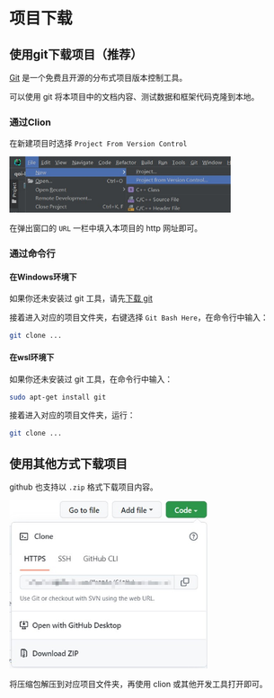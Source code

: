 # 项目下载

## 使用git下载项目（推荐）

[Git](https://git-scm.com/) 是一个免费且开源的分布式项目版本控制工具。

可以使用 git 将本项目中的文档内容、测试数据和框架代码克隆到本地。

### 通过Clion

在新建项目时选择 `Project From Version Control`

<img src="assets/new-version-control.jpg" atl="" height=100>

在弹出窗口的 `URL` 一栏中填入本项目的 http 网址即可。

### 通过命令行

#### 在Windows环境下

如果你还未安装过 git 工具，请先[下载 git](https://git-scm.com/download/win)

接着进入对应的项目文件夹，右键选择 `Git Bash Here`，在命令行中输入：

```bash
git clone ...
```

#### 在wsl环境下

如果你还未安装过 git 工具，在命令行中输入：

```bash
sudo apt-get install git
```

接着进入对应的项目文件夹，运行：

```bash
git clone ...
```

## 使用其他方式下载项目

github 也支持以 `.zip` 格式下载项目内容。

<img src="assets/download-as-zip.jpg" alt="" height=300>

将压缩包解压到对应项目文件夹，再使用 clion 或其他开发工具打开即可。
